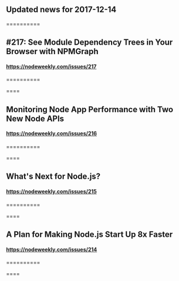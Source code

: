 ## Updated news for 2017-12-14 

==========
## #217: See Module Dependency Trees in Your Browser with NPMGraph
#### https://nodeweekly.com/issues/217

==========

====
## Monitoring Node App Performance with Two New Node APIs
#### https://nodeweekly.com/issues/216

==========

====
## What's Next for Node.js?
#### https://nodeweekly.com/issues/215

==========

====
## A Plan for Making Node.js Start Up 8x Faster
#### https://nodeweekly.com/issues/214

==========

====
